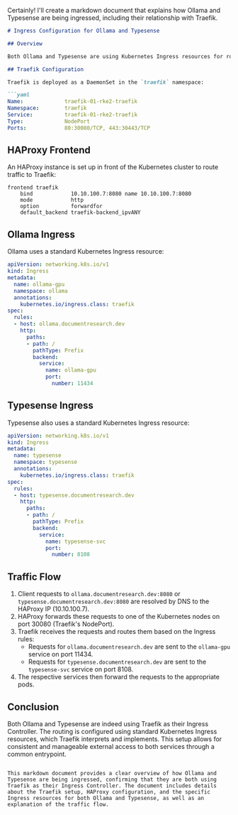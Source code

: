 Certainly! I'll create a markdown document that explains how Ollama and Typesense are being ingressed, including their relationship with Traefik. 

```markdown
# Ingress Configuration for Ollama and Typesense

## Overview

Both Ollama and Typesense are using Kubernetes Ingress resources for routing external traffic to their respective services. Traefik is being used as the Ingress Controller in this cluster.

## Traefik Configuration

Traefik is deployed as a DaemonSet in the `traefik` namespace:

```yaml
Name:             traefik-01-rke2-traefik
Namespace:        traefik
Service:          traefik-01-rke2-traefik
Type:             NodePort
Ports:            80:30080/TCP, 443:30443/TCP
```

## HAProxy Frontend

An HAProxy instance is set up in front of the Kubernetes cluster to route traffic to Traefik:

```
frontend traefik
    bind            10.10.100.7:8080 name 10.10.100.7:8080   
    mode            http
    option          forwardfor
    default_backend traefik-backend_ipvANY
```

## Ollama Ingress

Ollama uses a standard Kubernetes Ingress resource:

```yaml
apiVersion: networking.k8s.io/v1
kind: Ingress
metadata:
  name: ollama-gpu
  namespace: ollama
  annotations:
    kubernetes.io/ingress.class: traefik
spec:
  rules:
  - host: ollama.documentresearch.dev
    http:
      paths:
      - path: /
        pathType: Prefix
        backend:
          service:
            name: ollama-gpu
            port:
              number: 11434
```

## Typesense Ingress

Typesense also uses a standard Kubernetes Ingress resource:

```yaml
apiVersion: networking.k8s.io/v1
kind: Ingress
metadata:
  name: typesense
  namespace: typesense
  annotations:
    kubernetes.io/ingress.class: traefik
spec:
  rules:
  - host: typesense.documentresearch.dev
    http:
      paths:
      - path: /
        pathType: Prefix
        backend:
          service:
            name: typesense-svc
            port: 
              number: 8108
```

## Traffic Flow

1. Client requests to `ollama.documentresearch.dev:8080` or `typesense.documentresearch.dev:8080` are resolved by DNS to the HAProxy IP (10.10.100.7).
2. HAProxy forwards these requests to one of the Kubernetes nodes on port 30080 (Traefik's NodePort).
3. Traefik receives the requests and routes them based on the Ingress rules:
   - Requests for `ollama.documentresearch.dev` are sent to the `ollama-gpu` service on port 11434.
   - Requests for `typesense.documentresearch.dev` are sent to the `typesense-svc` service on port 8108.
4. The respective services then forward the requests to the appropriate pods.

## Conclusion

Both Ollama and Typesense are indeed using Traefik as their Ingress Controller. The routing is configured using standard Kubernetes Ingress resources, which Traefik interprets and implements. This setup allows for consistent and manageable external access to both services through a common entrypoint.
```

This markdown document provides a clear overview of how Ollama and Typesense are being ingressed, confirming that they are both using Traefik as their Ingress Controller. The document includes details about the Traefik setup, HAProxy configuration, and the specific Ingress resources for both Ollama and Typesense, as well as an explanation of the traffic flow.
